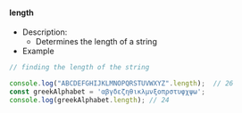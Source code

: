 #### length
* Description:
	* Determines the length of a string
* Example
```js
// finding the length of the string

console.log("ABCDEFGHIJKLMNOPQRSTUVWXYZ".length);  // 26
const greekAlphabet = 'αβγδεζηθικλμνξοπρστυφχψω';
console.log(greekAlphabet.length); // 24 
```